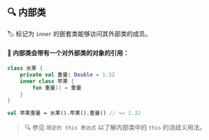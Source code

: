 ## 🔍 内部类

🏷️ 标记为 `inner` 的嵌套类能够访问其外部类的成员。

#### 🔗 内部类会带有一个对外部类的对象的引用：

```kotlin
class 水果 {
    private val 重量: Double = 1.32
    inner class 苹果 {
        fun 重量() = 重量
    }
}

val 苹果重量 = 水果().苹果().重量() // == 1.32
```

> 🔍 参见 `限定的 this 表达式` 以了解内部类中的 `this` 的消歧义用法。